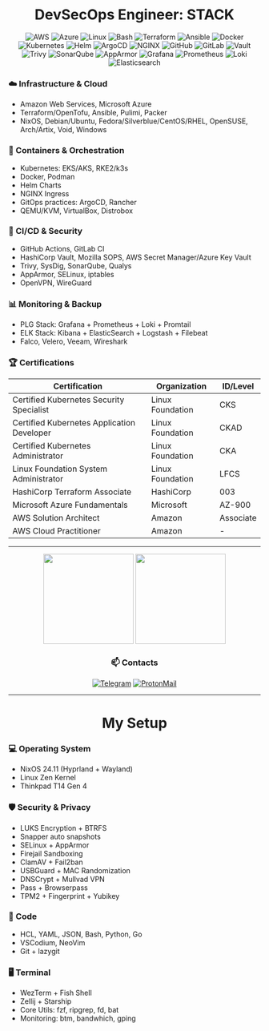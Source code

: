 <div align="center">

# DevSecOps Engineer: STACK

![AWS](https://img.shields.io/badge/-Amazon_Web_Services-232F3E?style=flat-square&logo=amazonwebservices&logoColor=white)
![Azure](https://custom-icon-badges.demolab.com/badge/Microsoft%20Azure-0089D6?logo=msazure&logoColor=white)
![Linux](https://img.shields.io/badge/-Linux-FCC624?style=flat-square&logo=linux&logoColor=black)
![Bash](https://img.shields.io/badge/-Bash-4EAA25?style=flat-square&logo=gnu-bash&logoColor=white)
![Terraform](https://img.shields.io/badge/-Terraform-7B42BC?style=flat-square&logo=terraform&logoColor=white)
![Ansible](https://img.shields.io/badge/-Ansible-EE0000?style=flat-square&logo=ansible&logoColor=white)
![Docker](https://img.shields.io/badge/-Docker-2496ED?style=flat-square&logo=docker&logoColor=white)
![Kubernetes](https://img.shields.io/badge/-Kubernetes-326CE5?style=flat-square&logo=kubernetes&logoColor=white)
![Helm](https://img.shields.io/badge/-Helm-0F1689?style=flat-square&logo=helm&logoColor=white)
![ArgoCD](https://img.shields.io/badge/-ArgoCD-EF7B4D?style=flat-square&logo=argo&logoColor=white)
![NGINX](https://img.shields.io/badge/-NGINX-009639?style=flat-square&logo=nginx&logoColor=white)
![GitHub](https://img.shields.io/badge/-GitHub_Actions-181717?style=flat-square&logo=github&logoColor=white)
![GitLab](https://img.shields.io/badge/-GitLab_CI-FCA121?style=flat-square&logo=gitlab&logoColor=white)
![Vault](https://img.shields.io/badge/-HashiCorp_Vault-000000?style=flat-square&logo=vault&logoColor=white)
![Trivy](https://img.shields.io/badge/-Trivy-1904DA?style=flat&logo=trivy&logoColor=white)
![SonarQube](https://img.shields.io/badge/-SonarQube-4E9BCD?style=flat-square&logo=sonarqube&logoColor=white)
![AppArmor](https://img.shields.io/badge/-AppArmor-3C6EB4?style=flat-square&logo=apparmor&logoColor=white)
![Grafana](https://img.shields.io/badge/-Grafana-F46800?style=flat-square&logo=grafana&logoColor=white)
![Prometheus](https://img.shields.io/badge/-Prometheus-E6522C?style=flat-square&logo=prometheus&logoColor=white)
![Loki](https://img.shields.io/badge/-Loki-F5A800?style=flat-square&logo=grafana&logoColor=white)
![Elasticsearch](https://img.shields.io/badge/-ELK_Stack-005571?style=flat-square&logo=elasticsearch&logoColor=white)

</div>


### ☁️ Infrastructure & Cloud
- Amazon Web Services, Microsoft Azure
- Terraform/OpenTofu, Ansible, Pulimi, Packer
- NixOS, Debian/Ubuntu, Fedora/Silverblue/CentOS/RHEL, OpenSUSE, Arch/Artix, Void, Windows

### 🚀 Containers & Orchestration
- Kubernetes: EKS/AKS, RKE2/k3s
- Docker, Podman
- Helm Charts
- NGINX Ingress
- GitOps practices: ArgoCD, Rancher
- QEMU/KVM, VirtualBox, Distrobox

### 🔄 CI/CD & Security
- GitHub Actions, GitLab CI
- HashiCorp Vault, Mozilla SOPS, AWS Secret Manager/Azure Key Vault
- Trivy, SysDig, SonarQube, Qualys
- AppArmor, SELinux, iptables
- OpenVPN, WireGuard

### 📊 Monitoring & Backup
- PLG Stack: Grafana + Prometheus + Loki + Promtail
- ELK Stack: Kibana + ElasticSearch + Logstash + Filebeat
- Falco, Velero, Veeam, Wireshark

### 🏆 Certifications

<div align="center">

| Certification | Organization | ID/Level |
|--------------|------------|----------|
| Certified Kubernetes Security Specialist | Linux Foundation | CKS |
| Certified Kubernetes Application Developer | Linux Foundation | CKAD |
| Certified Kubernetes Administrator | Linux Foundation | CKA |
| Linux Foundation System Administrator | Linux Foundation | LFCS |
| HashiCorp Terraform Associate | HashiCorp | 003 |
| Microsoft Azure Fundamentals | Microsoft | AZ-900 |
| AWS Solution Architect | Amazon | Associate |
| AWS Cloud Practitioner | Amazon | - |

</div>

---

<div align="center">
  <img height="180em" src="https://github-readme-stats.vercel.app/api/top-langs/?username=thejondaw&layout=compact&theme=dark"/>
  <img height="180em" src="https://github-readme-streak-stats.herokuapp.com/?user=thejondaw&theme=dark"/>
</div>

<div align="center">

### 📫 Contacts

[![Telegram](https://img.shields.io/badge/-telegram-2AABEE?style=flat-square&logo=telegram&logoColor=white&labelColor=0088cc)](https://t.me/jondaw)
[![ProtonMail](https://img.shields.io/badge/-protonmail-8B89CC?style=flat-square&logo=protonmail&logoColor=white&labelColor=505061)](mailto:aleks.safronov@proton.me)

</div>

---

<div align="center">

# My Setup

</div>

### 💻 Operating System
- NixOS 24.11 (Hyprland + Wayland)
- Linux Zen Kernel
- Thinkpad T14 Gen 4

### 🛡️ Security & Privacy
- LUKS Encryption + BTRFS
- Snapper auto snapshots
- SELinux + AppArmor
- Firejail Sandboxing
- ClamAV + Fail2ban
- USBGuard + MAC Randomization
- DNSCrypt + Mullvad VPN
- Pass + Browserpass
- TPM2 + Fingerprint + Yubikey

### 💭 Code
- HCL, YAML, JSON, Bash, Python, Go
- VSCodium, NeoVim
- Git + lazygit

### 🖥️ Terminal
- WezTerm + Fish Shell
- Zellij + Starship
- Core Utils: fzf, ripgrep, fd, bat
- Monitoring: btm, bandwhich, gping
